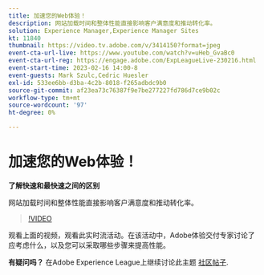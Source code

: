 ```yaml
---
title: 加速您的Web体验！
description: 网站加载时间和整体性能直接影响客户满意度和推动转化率。
solution: Experience Manager,Experience Manager Sites
kt: 11840
thumbnail: https://video.tv.adobe.com/v/3414150?format=jpeg
event-cta-url-live: https://www.youtube.com/watch?v=uHeb_GvaBc0
event-cta-url-reg: https://engage.adobe.com/ExpLeagueLive-230216.html
event-start-time: 2023-02-16 14:00-8
event-guests: Mark Szulc,Cedric Huesler
exl-id: 533ee6bb-d3ba-4c2b-8018-f265adbdc9b0
source-git-commit: af23ea73c76387f9e7be277227fd786d7ce9b02c
workflow-type: tm+mt
source-wordcount: '97'
ht-degree: 0%

---
```


# 加速您的Web体验！

**了解快速和最快速之间的区别**

网站加载时间和整体性能直接影响客户满意度和推动转化率。

>[!VIDEO](https://video.tv.adobe.com/v/3414150/?quality=12&learn=on)

观看上面的视频，观看此实时流活动。在该活动中，Adobe体验交付专家讨论了应考虑什么，以及您可以采取哪些步骤来提高性能。

**有疑问吗？** 在Adobe Experience League上继续讨论此主题 [社区帖子](https://experienceleaguecommunities.adobe.com/t5/adobe-experience-manager/experience-league-live-post-session-discussion-speeding-up-your/m-p/575513#M36836).
